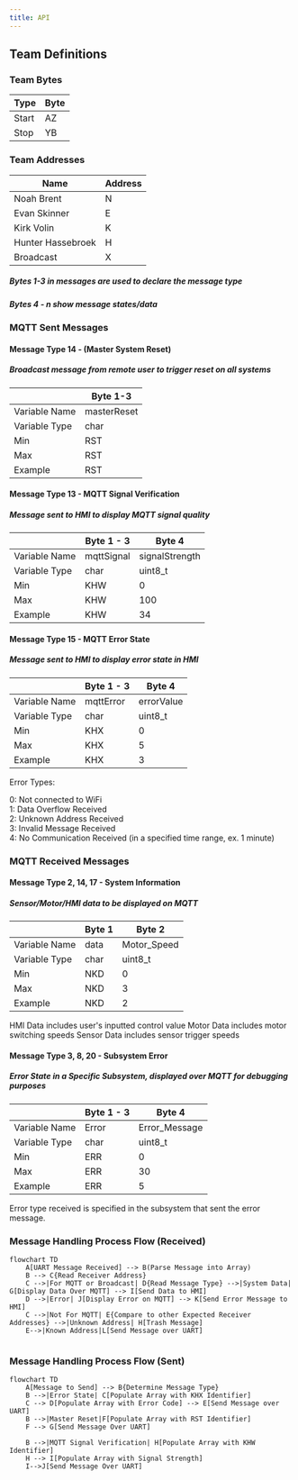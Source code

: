 ```yaml
---
title: API
---
```




## Team Definitions

### Team Bytes

| Type |  Byte  |
| -----------| ----------- |
| Start | AZ  |
| Stop | YB |

### Team Addresses

| Name |  Address  |
| -----------| ----------- |
| Noah Brent | N  |
|Evan Skinner| E |
|Kirk Volin| K |
|Hunter Hassebroek| H |
| Broadcast | X| 

##### Bytes 1-3 in messages are used to declare the message type
##### Bytes 4 - n show message states/data

### MQTT Sent Messages
#### Message Type 14 - (Master System Reset)
##### Broadcast message from remote user to trigger reset on all systems

|  |  Byte 1-3     |  
| -----------| ----------- | 
|Variable Name| masterReset  | 
|Variable Type| char  | uint8_t |
|Min| RST  | 
|Max| RST  | 
|Example| RST |


#### Message Type 13 - MQTT Signal Verification
##### Message sent to HMI to display MQTT signal quality

|  |  Byte 1 - 3    |  Byte 4 |
| -----------| ----------- | -- |
|Variable Name| mqttSignal  | signalStrength |
|Variable Type| char  | uint8_t | 
|Min| KHW | 0  |
|Max| KHW |  100 | 
|Example| KHW | 34 |  

#### Message Type 15 - MQTT Error State
##### Message sent to HMI to display error state in HMI

|  |  Byte 1 - 3     | Byte 4| 
| -----------| ----------- | -- |
|Variable Name| mqttError  | errorValue |
|Variable Type| char  | uint8_t |
|Min | KHX  | 0 |
|Max | KHX | 5 |
|Example| KHX |  3 |

Error Types:

0: Not connected to WiFi  
1: Data Overflow Received  
2: Unknown Address Received  
3: Invalid Message Received  
4: No Communication Received (in a specified time range, ex. 1 minute)  



### MQTT Received Messages

#### Message Type 2, 14, 17 - System Information 
##### Sensor/Motor/HMI data to be displayed on MQTT


|  |  Byte 1     | Byte 2 | 
| -----------| ----------- | -- | 
|Variable Name| data  | Motor_Speed   | 
|Variable Type| char  |  uint8_t   | 
|Min| NKD  |  0  |   
|Max| NKD |  3   |   
|Example| NKD |   2   |  

HMI Data includes user's inputted control value
Motor Data includes motor switching speeds
Sensor Data includes sensor trigger speeds

#### Message Type 3, 8, 20 - Subsystem Error 
##### Error State in a Specific Subsystem, displayed over MQTT for debugging purposes

|  |  Byte 1 - 3    | Byte 4 | 
| -----------| ----------- | -- | 
|Variable Name| Error  | Error_Message  |
|Variable Type| char    | uint8_t   |
|Min| ERR   | 0  |
|Max| ERR  |  30 |
|Example| ERR    |  5 |

Error type received is specified in the subsystem that sent the error message.  


### Message Handling Process Flow (Received)

<script type="module">
  import mermaid from 'https://cdn.jsdelivr.net/npm/mermaid@11/dist/mermaid.esm.min.mjs';
  mermaid.initialize({ startOnLoad: true });
</script>

```mermaid
flowchart TD
    A[UART Message Received] --> B(Parse Message into Array)
    B --> C{Read Receiver Address}
    C -->|For MQTT or Broadcast| D{Read Message Type} -->|System Data| G[Display Data Over MQTT] --> I[Send Data to HMI]
    D -->|Error| J[Display Error on MQTT] --> K[Send Error Message to HMI]
    C -->|Not For MQTT| E{Compare to other Expected Receiver Addresses} -->|Unknown Address| H[Trash Message]
    E-->|Known Address|L[Send Message over UART]
  
```

### Message Handling Process Flow (Sent)

```mermaid
flowchart TD
    A[Message to Send] --> B{Determine Message Type}
    B -->|Error State| C[Populate Array with KHX Identifier]
    C --> D[Populate Array with Error Code] --> E[Send Message over UART]
    B -->|Master Reset|F[Populate Array with RST Identifier]
    F --> G[Send Message Over UART]

    B -->|MQTT Signal Verification| H[Populate Array with KHW Identifier]
    H --> I[Populate Array with Signal Strength]
    I-->J[Send Message Over UART]

  
  
```

